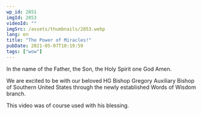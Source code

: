 ```yaml
---
wp_id: 2851
imgId: 2853
videoId: ""
imgSrc: /assets/thumbnails/2853.webp
lang: en
title: "The Power of Miracles!"
pubDate: 2021-05-07T10:19:59
tags: ["wow"]
---
```


<p>In the name of the Father, the Son, the Holy Spirit one God Amen.</p>
<p>We are excited to be with our beloved HG Bishop Gregory Auxiliary Bishop of Southern United States through the newly established Words of Wisdom branch.</p>
<p>This video was of course used with his blessing.</p>
<p>&nbsp;</p>
